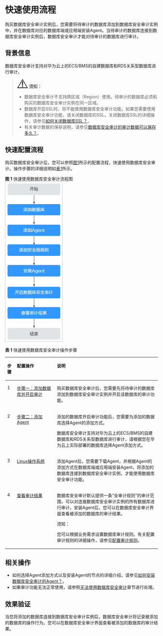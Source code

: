 # 快速使用流程<a name="ZH-CN_TOPIC_0146116336"></a>

购买数据库安全审计实例后，您需要将待审计的数据库添加到数据库安全审计实例中，并在数据库对应的数据库端或应用端安装Agent。当待审计的数据库连接到数据库安全审计实例后，数据库安全审计才能对待审计的数据库进行审计。

## 背景信息<a name="section3870558455"></a>

数据库安全审计支持对华为云上的ECS/BMS的自建数据库和RDS关系型数据库进行审计。

>![](public_sys-resources/icon-notice.gif) **须知：**   
>-   数据库安全审计不支持跨区域（Region）使用。待审计的数据库必须和购买的数据库安全审计实例在同一区域。  
>-   数据库开启SSL时，将不能使用数据库安全审计功能。如果您需要使用数据库安全审计功能，请关闭数据库的SSL。关闭数据库SSL的详细操作，请参见[如何关闭数据库SSL？](https://support.huaweicloud.com/dbss_faq/dbss_01_0283.html)。  
>-   有关审计数据的保存说明，请参见[数据库安全审计的审计数据可以保存多久？](https://support.huaweicloud.com/dbss_faq/dbss_01_0225.html)。  

## 快速配置流程<a name="section1012515407129"></a>

购买数据库安全审计后，您可以参照[图1](#fig120888149)所示的配置流程，快速使用数据库安全审计。操作步骤的详细说明如[表1](#table443217583618)所示。

**图 1**  快速使用数据库安全审计流程图<a name="fig120888149"></a>  
![](figures/快速使用数据库安全审计流程图.png "快速使用数据库安全审计流程图")

**表 1**  快速使用数据库安全审计操作步骤

<a name="table443217583618"></a>
<table><thead align="left"><tr id="row143210517368"><th class="cellrowborder" valign="top" width="6.360636063606361%" id="mcps1.2.4.1.1"><p id="p243211514369"><a name="p243211514369"></a><a name="p243211514369"></a>步骤</p>
</th>
<th class="cellrowborder" valign="top" width="26.162616261626166%" id="mcps1.2.4.1.2"><p id="p10432145183617"><a name="p10432145183617"></a><a name="p10432145183617"></a>配置操作</p>
</th>
<th class="cellrowborder" valign="top" width="67.47674767476747%" id="mcps1.2.4.1.3"><p id="p144326520369"><a name="p144326520369"></a><a name="p144326520369"></a>说明</p>
</th>
</tr>
</thead>
<tbody><tr id="row1943217515366"><td class="cellrowborder" valign="top" width="6.360636063606361%" headers="mcps1.2.4.1.1 "><p id="p4432175193615"><a name="p4432175193615"></a><a name="p4432175193615"></a>1</p>
</td>
<td class="cellrowborder" valign="top" width="26.162616261626166%" headers="mcps1.2.4.1.2 "><p id="p8688549161510"><a name="p8688549161510"></a><a name="p8688549161510"></a><a href="步骤一-添加数据库并开启审计.md">步骤一：添加数据库并开启审计</a></p>
</td>
<td class="cellrowborder" valign="top" width="67.47674767476747%" headers="mcps1.2.4.1.3 "><p id="p1075761813172"><a name="p1075761813172"></a><a name="p1075761813172"></a>购买数据库安全审计后，您需要先将待审计的数据库添加到数据库安全审计实例并开启该数据库的审计功能。</p>
</td>
</tr>
<tr id="row14423186183810"><td class="cellrowborder" valign="top" width="6.360636063606361%" headers="mcps1.2.4.1.1 "><p id="p144239614388"><a name="p144239614388"></a><a name="p144239614388"></a>2</p>
</td>
<td class="cellrowborder" valign="top" width="26.162616261626166%" headers="mcps1.2.4.1.2 "><p id="p1137116118161"><a name="p1137116118161"></a><a name="p1137116118161"></a><a href="步骤二-添加Agent.md">步骤二：添加Agent</a></p>
</td>
<td class="cellrowborder" valign="top" width="67.47674767476747%" headers="mcps1.2.4.1.3 "><p id="p53302039191914"><a name="p53302039191914"></a><a name="p53302039191914"></a>添加的数据库开启审计功能后，您需要为添加的数据库选择Agent的添加方式。</p>
<p id="p4944203403518"><a name="p4944203403518"></a><a name="p4944203403518"></a>数据库安全审计支持对华为云上的ECS/BMS的自建数据库和RDS关系型数据库进行审计，请根据您在华为云上实际部署的数据库选择Agent添加方式。</p>
</td>
</tr>
<tr id="row2083153011513"><td class="cellrowborder" valign="top" width="6.360636063606361%" headers="mcps1.2.4.1.1 "><p id="p138321530459"><a name="p138321530459"></a><a name="p138321530459"></a>3</p>
</td>
<td class="cellrowborder" valign="top" width="26.162616261626166%" headers="mcps1.2.4.1.2 "><p id="p683214301554"><a name="p683214301554"></a><a name="p683214301554"></a><a href="Linux操作系统.md">Linux操作系统</a></p>
</td>
<td class="cellrowborder" valign="top" width="67.47674767476747%" headers="mcps1.2.4.1.3 "><p id="p202644522063"><a name="p202644522063"></a><a name="p202644522063"></a>添加Agent后，您需要下载Agent，并根据Agent的添加方式在数据库端或应用端安装Agent，将添加的数据库连接到数据库安全审计实例，才能使用数据库安全审计功能。</p>
</td>
</tr>
<tr id="row695902133817"><td class="cellrowborder" valign="top" width="6.360636063606361%" headers="mcps1.2.4.1.1 "><p id="p129601821386"><a name="p129601821386"></a><a name="p129601821386"></a>4</p>
</td>
<td class="cellrowborder" valign="top" width="26.162616261626166%" headers="mcps1.2.4.1.2 "><p id="p42141467511"><a name="p42141467511"></a><a name="p42141467511"></a><a href="查看审计总览信息.md">查看审计结果</a></p>
</td>
<td class="cellrowborder" valign="top" width="67.47674767476747%" headers="mcps1.2.4.1.3 "><p id="p49601921380"><a name="p49601921380"></a><a name="p49601921380"></a>数据库安全审计默认提供一条<span class="parmname" id="parmname179011932123514"><a name="parmname179011932123514"></a><a name="parmname179011932123514"></a>“全审计规则”</span>的审计范围，可以对连接数据库安全审计实例的所有数据库进行审计。安装Agent后，您可以在数据库安全审计界面查看被添加的数据库的审计结果。</p>
<div class="notice" id="note1530212365596"><a name="note1530212365596"></a><a name="note1530212365596"></a><span class="noticetitle"> 须知： </span><div class="noticebody"><p id="p4302183635911"><a name="p4302183635911"></a><a name="p4302183635911"></a>您可以根据业务需求设置数据库审计规则。有关配置审计规则的详细操作，请参见<a href="添加审计范围.md">配置审计规则</a>。</p>
</div></div>
</td>
</tr>
</tbody>
</table>

## 相关操作<a name="section3657198173220"></a>

-   如何选择Agent添加方式以及安装Agent的节点的详细介绍，请参见[如何安装数据库安全审计的Agent？](https://support.huaweicloud.com/dbss_faq/dbss_01_0282.html)。
-   如果审计功能无法正常使用，请参照[无法使用数据库安全审计](无法使用数据库安全审计.md)章节进行处理。

## 效果验证<a name="section1745172114473"></a>

当您将添加的数据库连接到数据库安全审计实例后，数据库安全审计将记录被添加的数据库的操作行为。您可以在数据库安全审计界面查看被添加的数据库的审计结果。

